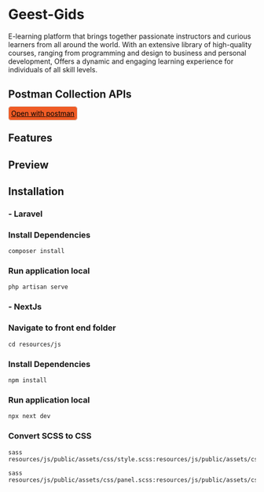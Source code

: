 # Geest-Gids

E-learning platform that brings together passionate instructors and curious learners from all around the world. With an extensive library of high-quality courses, ranging from programming and design to business and personal development, Offers a dynamic and engaging learning experience for individuals of all skill levels.

## Postman Collection APIs

<a href="https://www.postman.com/petitfour/workspace/geest-gids/collection/26104711-01f921f7-d705-4509-9583-fdb86dfcf183?action=share&creator=26104711" target="_blank" style="color:#000; background-color:#ef5b25;padding:5px;border-radius:6px;border:1px solid #dddddd">Open with postman</a>

## Features

## Preview

## Installation

### - Laravel

### Install Dependencies

```
composer install
```

### Run application local

```
php artisan serve
```

### - NextJs

### Navigate to front end folder

```
cd resources/js
```

### Install Dependencies

```
npm install
```

### Run application local

```
npx next dev
```


### Convert SCSS to CSS
```
sass resources/js/public/assets/css/style.scss:resources/js/public/assets/css/style.css
```


```
sass resources/js/public/assets/css/panel.scss:resources/js/public/assets/css/panel.css
```

